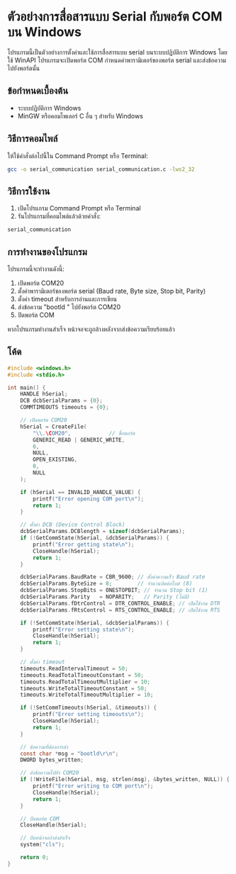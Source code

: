 
# ตัวอย่างการสื่อสารแบบ Serial กับพอร์ต COM บน Windows

โปรแกรมนี้เป็นตัวอย่างการตั้งค่าและใช้การสื่อสารแบบ serial บนระบบปฏิบัติการ Windows โดยใช้ WinAPI โปรแกรมจะเปิดพอร์ต COM กำหนดค่าพารามิเตอร์ของพอร์ต serial และส่งข้อความไปยังพอร์ตนั้น

## ข้อกำหนดเบื้องต้น

- ระบบปฏิบัติการ Windows
- MinGW หรือคอมไพเลอร์ C อื่น ๆ สำหรับ Windows

## วิธีการคอมไพล์

ให้ใช้คำสั่งต่อไปนี้ใน Command Prompt หรือ Terminal:

```sh
gcc -o serial_communication serial_communication.c -lws2_32
```

## วิธีการใช้งาน

1. เปิดโปรแกรม Command Prompt หรือ Terminal
2. รันโปรแกรมที่คอมไพล์แล้วด้วยคำสั่ง:

```sh
serial_communication
```

## การทำงานของโปรแกรม

โปรแกรมนี้จะทำงานดังนี้:

1. เปิดพอร์ต COM20
2. ตั้งค่าพารามิเตอร์ของพอร์ต serial (Baud rate, Byte size, Stop bit, Parity)
3. ตั้งค่า timeout สำหรับการอ่านและการเขียน
4. ส่งข้อความ "bootld
" ไปยังพอร์ต COM20
5. ปิดพอร์ต COM

หากโปรแกรมทำงานสำเร็จ หน้าจอจะถูกล้างหลังจากส่งข้อความเรียบร้อยแล้ว

## โค้ด

```c
#include <windows.h>
#include <stdio.h>

int main() {
    HANDLE hSerial;
    DCB dcbSerialParams = {0};
    COMMTIMEOUTS timeouts = {0};

    // เปิดพอร์ต COM20
    hSerial = CreateFile(
        "\\.\COM20",            // ชื่อพอร์ต
        GENERIC_READ | GENERIC_WRITE,
        0,
        NULL,
        OPEN_EXISTING,
        0,
        NULL
    );

    if (hSerial == INVALID_HANDLE_VALUE) {
        printf("Error opening COM port\n");
        return 1;
    }

    // ตั้งค่า DCB (Device Control Block)
    dcbSerialParams.DCBlength = sizeof(dcbSerialParams);
    if (!GetCommState(hSerial, &dcbSerialParams)) {
        printf("Error getting state\n");
        CloseHandle(hSerial);
        return 1;
    }

    dcbSerialParams.BaudRate = CBR_9600; // ตั้งค่าความเร็ว Baud rate
    dcbSerialParams.ByteSize = 8;        // จำนวนบิตต่อไบต์ (8)
    dcbSerialParams.StopBits = ONESTOPBIT; // จำนวน Stop bit (1)
    dcbSerialParams.Parity   = NOPARITY;   // Parity (ไม่มี)
    dcbSerialParams.fDtrControl = DTR_CONTROL_ENABLE; // เปิดใช้งาน DTR
    dcbSerialParams.fRtsControl = RTS_CONTROL_ENABLE; // เปิดใช้งาน RTS

    if (!SetCommState(hSerial, &dcbSerialParams)) {
        printf("Error setting state\n");
        CloseHandle(hSerial);
        return 1;
    }

    // ตั้งค่า timeout
    timeouts.ReadIntervalTimeout = 50;
    timeouts.ReadTotalTimeoutConstant = 50;
    timeouts.ReadTotalTimeoutMultiplier = 10;
    timeouts.WriteTotalTimeoutConstant = 50;
    timeouts.WriteTotalTimeoutMultiplier = 10;

    if (!SetCommTimeouts(hSerial, &timeouts)) {
        printf("Error setting timeouts\n");
        CloseHandle(hSerial);
        return 1;
    }

    // ข้อความที่ต้องการส่ง
    const char *msg = "bootld\r\n";
    DWORD bytes_written;

    // ส่งข้อความไปยัง COM20
    if (!WriteFile(hSerial, msg, strlen(msg), &bytes_written, NULL)) {
        printf("Error writing to COM port\n");
        CloseHandle(hSerial);
        return 1;
    }

    // ปิดพอร์ต COM
    CloseHandle(hSerial);

    // ปิดหน้าจอถ้าส่งสำเร็จ
    system("cls");

    return 0;
}
```
